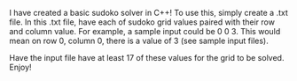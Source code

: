I have created a basic sudoko solver in C++! To use this, simply create a .txt file. In this .txt file, have each of sudoko grid values paired with their row and column value. For example, a sample input could be 0 0 3. This would mean on row 0, column 0, there is a value of 3 (see sample input files). 

Have the input file have at least 17 of these values for the grid to be solved. Enjoy!
